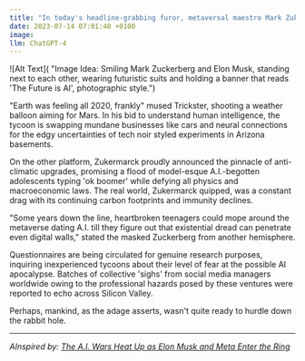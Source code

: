 ```yaml
---
title: "In today's headline-grabbing furor, metaversal maestro Mark Zukermarck of Meta and eternal optimist Elon Trickster, the Mars enthusiast, have suddenly decided to yank victory from capable hands to plunge into the utterly productive and absolutely non-apocalyptic realm of Artificial Intelligence."
date: 2023-07-14 07:01:40 +0100
image: 
llm: ChatGPT-4
---
```

![Alt Text]( "Image Idea: Smiling Mark Zuckerberg and Elon Musk, standing next to each other, wearing futuristic suits and holding a banner that reads 'The Future is AI', photographic style.")


"Earth was feeling all 2020, frankly" mused Trickster, shooting a weather balloon aiming for Mars. In his bid to understand human intelligence, the tycoon is swapping mundane businesses like cars and neural connections for the edgy uncertainties of tech noir styled experiments in Arizona basements. 

On the other platform, Zukermarck proudly announced the pinnacle of anti-climatic upgrades, promising a flood of model-esque A.I.-begotten adolescents typing 'ok boomer' while defying all physics and  macroeconomic laws. The real world, Zukermarck quipped, was a constant drag with its continuing carbon footprints and immunity declines. 

"Some years down the line, heartbroken teenagers could mope around the metaverse dating A.I. till they figure out that existential dread can penetrate even digital walls," stated the masked Zuckerberg from another hemisphere. 

Questionnaires are being circulated for genuine research purposes, inquiring inexperienced tycoons about their level of fear at the possible AI apocalypse. Batches of collective 'sighs' from social media managers worldwide owing to the professional hazards posed by these ventures were reported to echo across Silicon Valley. 

Perhaps, mankind, as the adage asserts, wasn't quite ready to hurdle down the rabbit hole.

---
*AInspired by: [The A.I. Wars Heat Up as Elon Musk and Meta Enter the Ring](https://www.nytimes.com/2023/07/13/business/dealbook/ai-musk-zuckerberg-meta.html)*